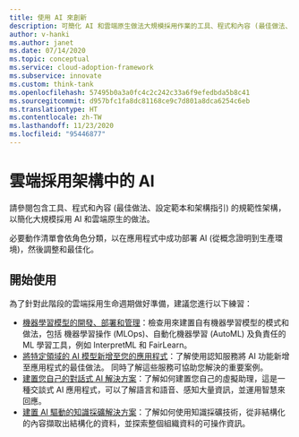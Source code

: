 ```yaml
---
title: 使用 AI 來創新
description: 可簡化 AI 和雲端原生做法大規模採用作業的工具、程式和內容 (最佳做法、設定範本和架構指引)。
author: v-hanki
ms.author: janet
ms.date: 07/14/2020
ms.topic: conceptual
ms.service: cloud-adoption-framework
ms.subservice: innovate
ms.custom: think-tank
ms.openlocfilehash: 57495b0a3a0fc4c2c242c33a6f9efedbda5b8c41
ms.sourcegitcommit: d957bfc1fa8dc81168ce9c7d801a8dca6254c6eb
ms.translationtype: HT
ms.contentlocale: zh-TW
ms.lasthandoff: 11/23/2020
ms.locfileid: "95446877"
---
```

<!-- docutune:casing InterpretML FairLearn -->

# <a name="ai-in-the-cloud-adoption-framework"></a>雲端採用架構中的 AI

請參閱包含工具、程式和內容 (最佳做法、設定範本和架構指引) 的規範性架構，以簡化大規模採用 AI 和雲端原生的做法。

必要動作清單會依角色分類，以在應用程式中成功部署 AI (從概念證明到生產環境)，然後調整和最佳化。

## <a name="get-started"></a>開始使用

為了針對此階段的雲端採用生命週期做好準備，建議您進行以下練習：

- [機器學習模型的開發、部署和管理](https://azure.microsoft.com/overview/ai-platform/dev-resources/)：檢查用來建置自有機器學習模型的模式和做法，包括 機器學習操作 (MLOps)、自動化機器學習 (AutoML) 及負責任的 ML 學習工具，例如 InterpretML 和 FairLearn。
- [將特定領域的 AI 模型新增至您的應用程式](https://www.oreilly.com/library/view/building-intelligent-apps/9781492058632/)：了解使用認知服務將 AI 功能新增至應用程式的最佳做法。 同時了解這些服務可協助您解決的重要案例。
- [建置您自己的對話式 AI 解決方案](https://www.oreilly.com/library/view/a-developers-guide/9781492080619/)：了解如何建置您自己的虛擬助理，這是一種交談式 AI 應用程式，可以了解語言和語音、感知大量資訊，並運用智慧來回應。
- [建置 AI 驅動的知識採礦解決方案](https://azure.microsoft.com/resources/a-developers-guide-to-building-ai-driven-knowledge-mining-solutions/)：了解如何使用知識採礦技術，從非結構化的內容擷取出結構化的資料，並探索整個組織資料的可操作資訊。

